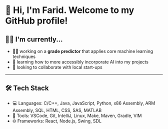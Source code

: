 # 👋 Hi, I'm Farid. Welcome to my GitHub profile! 
## 👨‍💻 I'm currently...
- 🧑‍🎓 working on a **grade predictor** that applies core machine learning techniques
- 🌱 learning how to more accessibly incorporate AI into my projects
- 🤝 looking to collaborate with local start-ups

---

## 🛠️ Tech Stack
- 💻 Languages: C/C++, Java, JavaScript, Python, x86 Assembly, ARM Assembly, SQL, HTML, CSS, SAS, MATLAB
- 🧰 Tools: VSCode, Git, IntelliJ, Linux, Make, Maven, Gradle, VIM
- 🌐 Frameworks: React, Node.js, Swing, SDL
